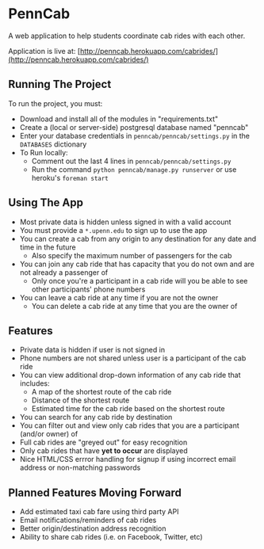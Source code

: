 PennCab
=======

A web application to help students coordinate cab rides with each other.

Application is live at: [http://penncab.herokuapp.com/cabrides/](http://penncab.herokuapp.com/cabrides/)

Running The Project
-------------------

To run the project, you must:

+ Download and install all of the modules in "requirements.txt"
+ Create a (local or server-side) postgresql database named "penncab"
+ Enter your database credentials in `penncab/penncab/settings.py` in the `DATABASES` dictionary
+ To Run locally:
  - Comment out the last 4 lines in `penncab/penncab/settings.py`
  - Run the command `python penncab/manage.py runserver` or use heroku's `foreman start`

Using The App
-------------
+ Most private data is hidden unless signed in with a valid account
+ You must provide a `*.upenn.edu` to sign up to use the app
+ You can create a cab from any origin to any destination for any date and time in the future
  - Also specify the maximum number of passengers for the cab
+ You can join any cab ride that has capacity that you do not own and are not already a passenger of
  - Only once you're a participant in a cab ride will you be able to see other participants' phone numbers
+ You can leave a cab ride at any time if you are not the owner
  - You can delete a cab ride at any time that you are the owner of

Features
--------
+ Private data is hidden if user is not signed in
+ Phone numbers are not shared unless user is a participant of the cab ride
+ You can view additional drop-down information of any cab ride that includes:
  - A map of the shortest route of the cab ride
  - Distance of the shortest route
  - Estimated time for the cab ride based on the shortest route
+ You can search for any cab ride by destination
+ You can filter out and view only cab rides that you are a participant (and/or owner) of
+ Full cab rides are "greyed out" for easy recognition
+ Only cab rides that have **yet to occur** are displayed
+ Nice HTML/CSS errror handling for signup if using incorrect email address or non-matching passwords

Planned Features Moving Forward
-------------------------------
+ Add estimated taxi cab fare using third party API
+ Email notifications/reminders of cab rides
+ Better origin/destination address recognition
+ Ability to share cab rides (i.e. on Facebook, Twitter, etc)

